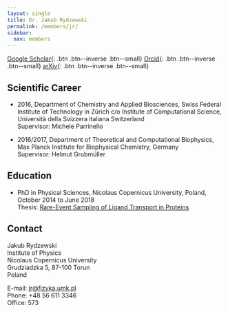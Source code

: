 ```yaml
---
layout: single
title: Dr. Jakub Rydzewski
permalink: /members/jr/
sidebar:
  nav: members
---
```


[Google Scholar](https://scholar.google.pl/citations?user=dEMXOpcAAAAJ&hl=pl){: .btn .btn--inverse .btn--small}
[Orcid](https://orcid.org/0000-0003-4325-4177){: .btn .btn--inverse .btn--small}
[arXiv](https://arxiv.org/a/0000-0003-4325-4177.html){: .btn .btn--inverse .btn--small}
  

## Scientific Career
* 2016, Department of Chemistry and Applied Biosciences, Swiss Federal Institute
  of Technology in Zürich c/o Institute of Computational Science, Università della
  Svizzera italiana Switzerland  
  Supervisor: Michele Parrinello 

* 2016/2017, Department of Theoretical and Computational Biophysics, Max Planck
  Institute for Biophysical Chemistry, Germany  
  Supervisor: Helmut Grubmüller 

## Education
* PhD in Physical Sciences, Nicolaus Copernicus University, Poland, October 2014
  to June 2018  
  Thesis: [Rare-Event Sampling of Ligand Transport in Proteins](http://fizyka.umk.pl/~jr/phd.pdf)

## Contact
Jakub Rydzewski  
Institute of Physics  
Nicolaus Copernicus University  
Grudziadzka 5, 87-100 Torun  
Poland  

E-mail: jr@fizyka.umk.pl  
Phone: +48 56 611 3346  
Office: 573  
